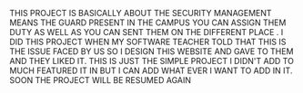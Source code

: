 THIS PROJECT IS BASICALLY ABOUT THE SECURITY MANAGEMENT MEANS THE GUARD PRESENT IN THE CAMPUS YOU CAN ASSIGN THEM DUTY AS WELL AS YOU CAN SENT THEM ON THE DIFFERENT PLACE .
I DID THIS PROJECT WHEN MY SOFTWARE TEACHER TOLD THAT THIS IS THE ISSUE FACED BY US SO I DESIGN THIS WEBSITE AND GAVE TO THEM AND THEY LIKED IT.
THIS IS JUST THE SIMPLE PROJECT I DIDN'T ADD TO MUCH FEATURED IT IN BUT I CAN ADD WHAT EVER I WANT TO ADD IN IT.
SOON THE PROJECT WILL BE RESUMED AGAIN
